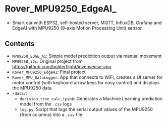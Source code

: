 # Rover_MPU9250_EdgeAI_
  - Smart car with ESP32, self-hosted server, MQTT, InfluxDB, Grafana and EdgeAI with MPU9250 (9-axis Motion Processing Unit) sensor.

## Contents

- `MPU9250_EDGE_AI`: Simple model predicition output via manual movement
- `MPU9250_i2c`: Original project from https://github.com/bolderflight/invensense-imu
- `Rover_MPU9250_EdgeAI`: Final project 
- `Rover_MPU_DataLogger`: App that connects to WiFi, creates a UI server for motor control (with keyboard arrow keys for easy control) and displays the MPU9250 data.
- `/data/`:
  - `decision_tree_calc.ipynb`: Generates a Machine Learning prediction model from the `.csv` logs
  - `log.py`: Script that logs the serial output values of the MPU9250 (from columns) into a `.csv` file

